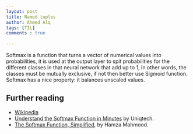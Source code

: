 ```yaml
---
layout: post
title: Named tuples
author: Ahmed Alq
tags: [TIL]
comments : true
 
---
```


Softmax is a function that turns a vector of numerical values into probabilities, it is used at the output layer to spit probabilities for the different classes in that neural network that add up to 1, In other words, the classes must be mutually exclusive, if not then better use Sigmoid function. Softmax has a nice property: it balances unscaled values. 

## Further reading

* [Wikipedia](https://en.wikipedia.org/wiki/Softmax_function)
* [Understand the Softmax Function in Minutes](https://medium.com/data-science-bootcamp/understand-the-softmax-function-in-minutes-f3a59641e86d) by Uniqtech.
* [The Softmax Function, Simplified](https://towardsdatascience.com/softmax-function-simplified-714068bf8156), by Hamza Mahmood. 



 

 

